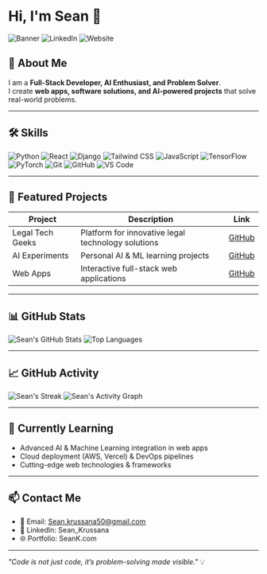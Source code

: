 
# Hi, I'm Sean 👋

![Banner](https://img.shields.io/badge/Full-Stack-Developer-blue?style=flat-square)
![LinkedIn](https://img.shields.io/badge/LinkedIn-0077B5?style=flat-square&logo=linkedin&logoColor=white)
![Website](https://img.shields.io/badge/Portfolio-💻-green?style=flat-square)

## 🚀 About Me
I am a **Full-Stack Developer, AI Enthusiast, and Problem Solver**.  
I create **web apps, software solutions, and AI-powered projects** that solve real-world problems.  

---

## 🛠️ Skills
![Python](https://img.shields.io/badge/Python-3776AB?style=for-the-badge&logo=python&logoColor=white)
![React](https://img.shields.io/badge/React-61DAFB?style=for-the-badge&logo=react&logoColor=black)
![Django](https://img.shields.io/badge/Django-092E20?style=for-the-badge&logo=django&logoColor=white)
![Tailwind CSS](https://img.shields.io/badge/Tailwind_CSS-38B2AC?style=for-the-badge&logo=tailwind-css&logoColor=white)
![JavaScript](https://img.shields.io/badge/JavaScript-F7DF1E?style=for-the-badge&logo=javascript&logoColor=black)
![TensorFlow](https://img.shields.io/badge/TensorFlow-FF6F00?style=for-the-badge&logo=tensorflow&logoColor=white)
![PyTorch](https://img.shields.io/badge/PyTorch-EE4C2C?style=for-the-badge&logo=PyTorch&logoColor=white)
![Git](https://img.shields.io/badge/Git-F05032?style=for-the-badge&logo=git&logoColor=white)
![GitHub](https://img.shields.io/badge/GitHub-181717?style=for-the-badge&logo=github&logoColor=white)
![VS Code](https://img.shields.io/badge/VS_Code-007ACC?style=for-the-badge&logo=visual-studio-code&logoColor=white)

---

## 🌟 Featured Projects
| Project | Description | Link |
|---------|-------------|------|
| Legal Tech Geeks | Platform for innovative legal technology solutions | [GitHub](https://github.com/Legal-Tech-Geeks/legal-tech-army) |
| AI Experiments | Personal AI & ML learning projects | [GitHub](#) |
| Web Apps | Interactive full-stack web applications | [GitHub](#) |

---

## 📊 GitHub Stats
![Sean's GitHub Stats](https://github-readme-stats.vercel.app/api?username=Seank3&show_icons=true&theme=radical)
![Top Languages](https://github-readme-stats.vercel.app/api/top-langs/?username=Seank3&layout=compact&theme=radical)

---

## 📈 GitHub Activity
![Sean's Streak](https://github-readme-streak-stats.herokuapp.com/?user=Seank3&theme=radical)
![Sean's Activity Graph](https://activity-graph.herokuapp.com/graph?username=Seank3&theme=react-dark&hide_border=true)

---

## 🌱 Currently Learning
- Advanced AI & Machine Learning integration in web apps  
- Cloud deployment (AWS, Vercel) & DevOps pipelines  
- Cutting-edge web technologies & frameworks  

---

## 📫 Contact Me
- 📧 Email: Sean.krussana50@gmail.com
- 🔗 LinkedIn: Sean_Krussana  
- 🌐 Portfolio: SeanK.com 

---

*"Code is not just code, it’s problem-solving made visible."* 💡
